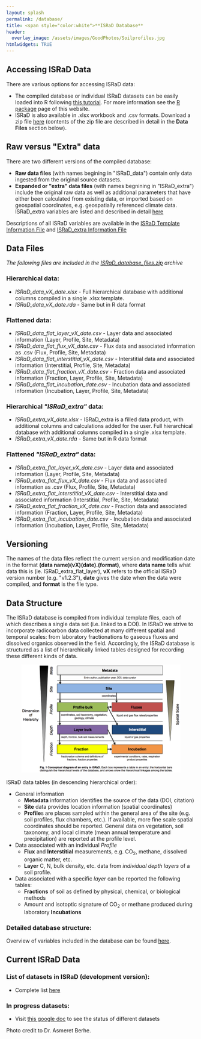 ```yaml
---
layout: splash
permalink: /database/
title: <span style="color:white">**ISRaD Database**
header:
  overlay_image: /assets/images/GoodPhotos/Soilprofiles.jpg
htmlwidgets: TRUE
---
```

## Accessing ISRaD Data
There are various options for accessing ISRaD data:
*   The compiled database or individual ISRaD datasets can be easily loaded into R following [this tutorial](/user_manual_Aug15_2019.html). For more information see the [R package](https://international-soil-radiocarbon-database.github.io/ISRaD/rpackage/) page of this website. 
*   ISRaD is also available in .xlsx workbook and .csv formats. Download a zip file [here](https://github.com/International-Soil-Radiocarbon-Database/ISRaD/raw/master/ISRaD_data_files/database/ISRaD_database_files.zip) (contents of the zip file are described in detail in the **Data Files** section below).

## Raw versus "Extra" data
There are two different versions of the compiled database:
*   **Raw data files** (with names begining in "ISRaD_data") contain only data ingested from the original source datasets.
*   **Expanded or "extra" data files** (with names begnining in "ISRaD_extra") include the original raw data as well as additional parameters that have either been calculated from existing data, or imported based on geospatial coordinates, e.g. geospatially referenced climate data. ISRaD_extra variables are listed and described in detail [here](https://raw.githubusercontent.com/International-Soil-Radiocarbon-Database/ISRaD/master/Rpkg/inst/extdata/ISRaD_Extra_Info.xlsx)

Descriptions of all ISRaD variables are available in the [ISRaD Template Information File](https://github.com/International-Soil-Radiocarbon-Database/ISRaD/raw/master/Rpkg/inst/extdata/ISRaD_Template_Info.xlsx) and [ISRaD_extra Information File](https://raw.githubusercontent.com/International-Soil-Radiocarbon-Database/ISRaD/master/Rpkg/inst/extdata/ISRaD_Extra_Info.xlsx)

## Data Files
*The following files are included in the [ISRaD_database_files.zip](https://github.com/International-Soil-Radiocarbon-Database/ISRaD/blob/master/ISRaD_data_files/database/ISRaD_database_files.zip) archive*
### Hierarchical data:
*	*ISRaD_data_vX_date.xlsx* - Full hierarchical database with additional columns compiled in a single .xlsx template.
*	*ISRaD_data_vX_date.rda* - Same but in R data format
### Flattened data:
*   *ISRaD_data_flat_layer_vX_date.csv* - Layer data and associated information (Layer, Profile, Site, Metadata)
*   *ISRaD_data_flat_flux_vX_date.csv* - Flux data and associated information as .csv (Flux, Profile, Site, Metadata)
*   *ISRaD_data_flat_interstitial_vX_date.csv* - Interstitial data and associated information (Interstitial, Profile, Site, Metadata)
*   *ISRaD_data_flat_fraction_vX_date.csv* - Fraction data and associated information (Fraction, Layer, Profile, Site, Metadata)
*   *ISRaD_data_flat_incubation_date.csv* - Incubation data and associated information (Incubation, Layer, Profile, Site, Metadata)

### Hierarchical *"ISRaD_extra"* data:
*	*ISRaD_extra_vX_date.xlsx* - ISRaD_extra is a filled data product, with additional columns and calculations added for the user. Full hierarchical database with additional columns compiled in a single .xlsx template.
*	*ISRaD_extra_vX_date.rda* - Same but in R data format

### Flattened *"ISRaD_extra"* data:

*   *ISRaD_extra_flat_layer_vX_date.csv* - Layer data and associated information (Layer, Profile, Site, Metadata)
*   *ISRaD_extra_flat_flux_vX_date.csv* - Flux data and associated information as .csv (Flux, Profile, Site, Metadata)
*   *ISRaD_extra_flat_interstitial_vX_date.csv* - Interstitial data and associated information (Interstitial, Profile, Site, Metadata)
*   *ISRaD_extra_flat_fraction_vX_date.csv* - Fraction data and associated information (Fraction, Layer, Profile, Site, Metadata)
*   *ISRaD_extra_flat_incubation_date.csv* - Incubation data and associated information (Incubation, Layer, Profile, Site, Metadata)

## Versioning
The names of the data files reflect the current version and modification date in the format **(data name)(vX)(date).(format)**, where **data name** tells what data this is (ie. ISRaD_extra_flat_layer), **vX** refers to the official ISRaD version number (e.g. "v1.2.3"), **date** gives the date when the data were compiled, and **format** is the file type.

## Data Structure

The ISRaD database is compiled from individual template files, each of which describes a single data set (i.e. linked to a DOI). In ISRaD we strive to incorporate radicoarbon data collected at many different spatial and temporal scales: from laboratory fractionations to gaseous fluxes and dissolved organics observed in the field. Accordingly, the ISRaD database is structured as a list of hierarchically linked tables designed for recording these different kinds of data.


<figure>
	<img src="/assets/images/structure_new.png" width = "500">
</figure>

ISRaD data tables (in descending hierarchical order):
* General information
	* **Metadata** information identifies the source of the data (DOI, citation)
	* **Site** data provides location information (spatial coordinates)
	* **Profile**s are places sampled within the general area of the site (e.g. soil profiles, flux chambers, etc.). If available, more fine scale spatial coordinates should be reported. General data on vegetation, soil taxonomy, and local climate (mean annual temperature and precipitation) are reported at the profile level.
* Data associated with an individual *Profile*
	* **Flux** and **Interstitial** measurements, e.g. CO<sub>2</sub>, methane, dissolved organic matter, etc.
	* **Layer** C, N, bulk density, etc. data from *individual depth layers* of a soil profile. 
* Data associated with a specific *layer* can be reported the following tables:
	* **Fractions** of soil as defined by physical, chemical, or biological methods
	* Amount and isotoptic signature of CO<sub>2</sub> or methane produced during laboratory **Incubations**

### Detailed database structure:
Overview of variables included in the database can be found [here](https://international-soil-radiocarbon-database.github.io/ISRaD/database_structure/).

## Current ISRaD Data
### List of datasets in ISRaD (development version):
* Complete list [here](https://github.com/International-Soil-Radiocarbon-Database/ISRaD/blob/master/ISRaD_data_files/database/credits.md)

### In progress datasets:
* Visit [this google doc](https://docs.google.com/spreadsheets/d/1lezUOJjYnB7KtXGDDFO_PKWLtx_7NZ3WaOubP2zUX-g/edit?usp=sharing) to see the status of different datasets


Photo credit to Dr. Asmeret Berhe.
